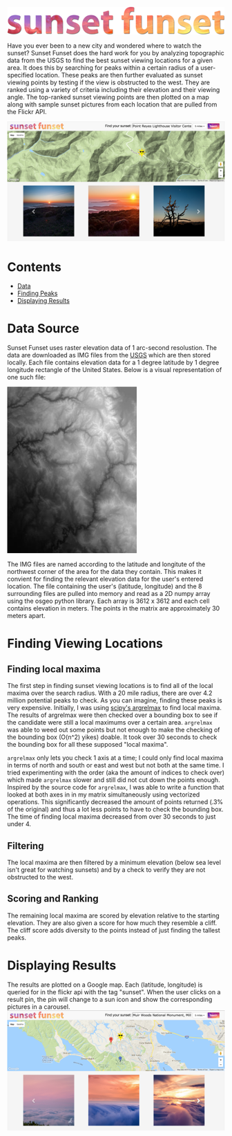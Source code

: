 ![Sunset Funset Logo](/static/biglogo.png)

Have you ever been to a new city and wondered where to watch the sunset? Sunset Funset does the hard work for you by analyzing 
topographic data from the USGS to find the best sunset viewing locations for a given area.  It does this by searching for 
peaks within a certain radius of a user-specified location. These peaks are then further evaluated as sunset viewing points by
testing if the view is obstructed to the west. They are ranked using a variety of criteria including their elevation and their
viewing angle. The top-ranked sunset viewing points are then plotted on a map along with sample sunset pictures from each 
location that are pulled from the Flickr API.

![App Screen Shot](/readmescreenshot/screenshot.png)

# Contents
* [Data](#data)
* [Finding Peaks](#findinglocations)
* [Displaying Results](#display)

# <a name="data"></a>Data Source
Sunset Funset uses raster elevation data of 1 arc-second resolustion. The data are downloaded as IMG files from the [USGS](http://viewer.nationalmap.gov/basic/) which are then stored locally. Each file contains elevation data for a 1 degree latitude by 1 degree longitude rectangle of the United States.
Below is a visual representation of one such file:

![Data Image](/readmescreenshot/fav.jpg)

The IMG files are named according to the latitude and longitute of the northwest corner of the area for the data they contain. This makes it convient for finding the relevant elevation data for the user's entered location. The file containing the user's (latitude, longitude) and the 8 surrounding files are pulled into memory and read as a 2D numpy array using the osgeo python library. Each array is 3612 x 3612 and each cell contains elevation in meters. The points in the matrix are approximately 30 meters apart.

# <a name="findinglocations"><a/>Finding Viewing Locations
## Finding local maxima
The first step in finding sunset viewing locations is to find all of the local maxima over the search radius. With a 20 mile radius, there are over 4.2 million potential peaks to check. As you can imagine, finding these peaks is very expensive. Initially, I was using [scipy's argrelmax](https://github.com/scipy/scipy/blob/master/scipy/signal/_peak_finding.py) to find local maxima. The results of argrelmax were then checked over a bounding box to see if the candidate were still a local maximums over a certain area. `argrelmax` was able to weed out some points but not enough to make the checking of the bounding box (O(n^2) yikes) doable. It took over 30 seconds to check the bounding box for all these supposed "local maxima".

`argrelmax` only lets you check 1 axis at a time; I could only find local maxima in terms of north and south or east and west but not both at the same time. I tried experimenting with the order (aka the amount of indices to check over) which made `argrelmax` slower and still did not cut down the points enough. Inspired by the source code for `argrelmax`, I was able to write a function that looked at both axes in in my matrix simultaneously using vectorized operations. This significantly decreased the amount of points returned (.3% of the original) and thus a lot less points to have to check the bounding box. The time of finding local maxima decreased from over 30 seconds to just under 4.
## Filtering
The local maxima are then filtered by a minimum elevation (below sea level isn't great for watching sunsets) and by a check to verify they are not obstructed to the west. 
## Scoring and Ranking
The remaining local maxima are scored by elevation relative to the starting elevation. They are also given a score for how much they resemble a cliff. The cliff score adds diversity to the points instead of just finding the tallest peaks. 

# <a name="display"></a>Displaying Results
The results are plotted on a Google map. Each (latitude, longitude) is queried for in the flickr api with the tag "sunset". When the user clicks on a result pin, the pin will change to a sun icon and show the corresponding pictures in a carousel. 
![App Screen Shot2](/static/screenshot2.png)

